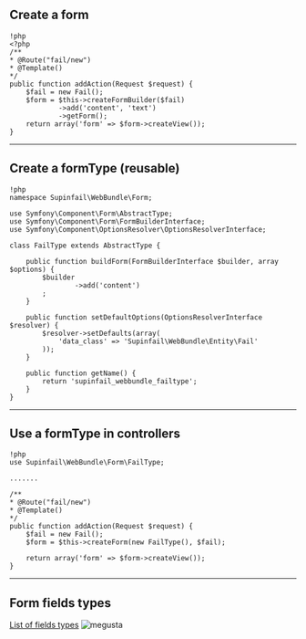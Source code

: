 ## Create a form
    !php
    <?php
    /**
    * @Route("fail/new")
    * @Template()
    */
    public function addAction(Request $request) {
        $fail = new Fail();
        $form = $this->createFormBuilder($fail)
                ->add('content', 'text')
                ->getForm();
        return array('form' => $form->createView());
    }
    
---

## Create a formType (reusable)
    !php
    namespace Supinfail\WebBundle\Form;
    
    use Symfony\Component\Form\AbstractType;
    use Symfony\Component\Form\FormBuilderInterface;
    use Symfony\Component\OptionsResolver\OptionsResolverInterface;
    
    class FailType extends AbstractType {

        public function buildForm(FormBuilderInterface $builder, array $options) {
            $builder
                    ->add('content')
            ;
        }
    
        public function setDefaultOptions(OptionsResolverInterface $resolver) {
            $resolver->setDefaults(array(
                'data_class' => 'Supinfail\WebBundle\Entity\Fail'
            ));
        }
    
        public function getName() {
            return 'supinfail_webbundle_failtype';
        }
    }
    
---

## Use a formType in controllers
    !php
    use Supinfail\WebBundle\Form\FailType;
    
    .......
    
    /**
    * @Route("fail/new")
    * @Template()
    */
    public function addAction(Request $request) {
        $fail = new Fail();
        $form = $this->createForm(new FailType(), $fail);
                
        return array('form' => $form->createView());
    }
    
---
## Form fields types

[List of fields types](http://symfony.com/doc/current/reference/forms/types.html)
![megusta](http://www.pickapop.fr/doc/kit-design/288/me-gusta2.jpg)
